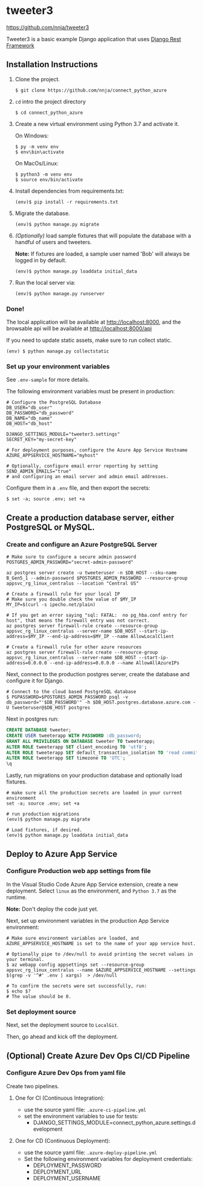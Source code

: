 tweeter3
=======
https://github.com/nnja/tweeter3

Tweeter3 is a basic example Django application that uses [Django Rest Framework](https://github.com/encode/django-rest-framework)


## Installation Instructions

1. Clone the project.
    ```shell
    $ git clone https://github.com/nnja/connect_python_azure
    ```
1. `cd` intro the project directory
    ```shell
    $ cd connect_python_azure
    ```
1. Create a new virtual environment using Python 3.7 and activate it.

    On Windows:
     ```shell
    $ py -m venv env
    $ env\bin\activate
    ```
    On MacOs/Linux:
    ```shell
    $ python3 -m venv env
    $ source env/bin/activate
    ```
    
1. Install dependencies from requirements.txt:
    ```shell
    (env)$ pip install -r requirements.txt
    ```
1. Migrate the database.
    ```shell
    (env)$ python manage.py migrate
    ```
1. *(Optionally)* load sample fixtures that will populate the database with a handful of users and tweeters.

    **Note:** If fixtures are loaded, a sample user named 'Bob' will always be logged in by default.
    ```shell
    (env)$ python manage.py loaddata initial_data
    ```
1. Run the local server via:
    ```shell
    (env)$ python manage.py runserver
    ```

### Done!
The local application will be available at <a href="http://localhost:8000" target="_blank">http://localhost:8000</a>, and the browsable api will be available at <a href="http://localhost:8000/api" target="_blank">http://localhost:8000/api</a>

If you need to update static assets, make sure to run collect static.
```shell
(env) $ python manage.py collectstatic
```

### Set up your environment variables

See `.env-sample` for more details.

The following environment variables must be present in production:

```shell
# Configure the PostgreSQL Database
DB_USER="db_user"
DB_PASSWORD="db_password"
DB_NAME="db_name"
DB_HOST="db_host"

DJANGO_SETTINGS_MODULE="tweeter3.settings"
SECRET_KEY="my-secret-key"

# For deployment purposes, configure the Azure App Service Hostname
AZURE_APPSERVICE_HOSTNAME="myhost"

# Optionally, configure email error reporting by setting SEND_ADMIN_EMAILS="true"
# and configuring an email server and admin email addresses.
```

Configure them in a `.env` file, and then export the secrets:
```shell
$ set -a; source .env; set +a
```

## Create a production database server, either PostgreSQL or MySQL.

### Create and configure an Azure PostgreSQL Server

```shell
# Make sure to configure a secure admin password
POSTGRES_ADMIN_PASSWORD="secret-admin-password"

az postgres server create -u tweeteruser -n $DB_HOST --sku-name B_Gen5_1 --admin-password $POSTGRES_ADMIN_PASSWORD --resource-group appsvc_rg_linux_centralus --location "Central US"

# Create a firewall rule for your local IP
# Make sure you double check the value of $MY_IP
MY_IP=$(curl -s ipecho.net/plain)

# If you get an error saying "sql: FATAL:  no pg_hba.conf entry for host", that means the firewall entry was not correct.
az postgres server firewall-rule create --resource-group appsvc_rg_linux_centralus --server-name $DB_HOST --start-ip-address=$MY_IP --end-ip-address=$MY_IP --name AllowLocalClient

# Create a firewall rule for other azure resources
az postgres server firewall-rule create --resource-group appsvc_rg_linux_centralus --server-name $DB_HOST --start-ip-address=0.0.0.0 --end-ip-address=0.0.0.0 --name AllowAllAzureIPs
```

Next, connect to the production postgres server, create the database and configure it for Django.

```shell
# Connect to the cloud based PostgreSQL database
$ PGPASSWORD=$POSTGRES_ADMIN_PASSWORD psql -v db_password="'$DB_PASSWORD'" -h $DB_HOST.postgres.database.azure.com -U tweeteruser@$DB_HOST postgres
```

Next in postgres run:
```sql
CREATE DATABASE tweeter;
CREATE USER tweeterapp WITH PASSWORD :db_password;
GRANT ALL PRIVILEGES ON DATABASE tweeter TO tweeterapp;
ALTER ROLE tweeterapp SET client_encoding TO 'utf8';
ALTER ROLE tweeterapp SET default_transaction_isolation TO 'read committed';
ALTER ROLE tweeterapp SET timezone TO 'UTC';
\q
```

Lastly, run migrations on your production database and optionally load fixtures.

```shell
# make sure all the production secrets are loaded in your current environment
set -a; source .env; set +a

# run production migrations
(env)$ python manage.py migrate

# Load fixtures, if desired.
(env)$ python manage.py loaddata initial_data
```

## Deploy to Azure App Service

### Configure Production web app settings from file

In the Visual Studio Code Azure App Service extension, create a new deployment. Select `linux` as the environment, and `Python 3.7` as the runtime.

**Note:** Don't deploy the code just yet.

Next, set up environment variables in the production App Service environment:

```shell
# Make sure environment variables are loaded, and AZURE_APPSERVICE_HOSTNAME is set to the name of your app service host.

# Optionally pipe to /dev/null to avoid printing the secret values in your terminal.
$ az webapp config appsettings set --resource-group appsvc_rg_linux_centralus --name $AZURE_APPSERVICE_HOSTNAME --settings $(grep -v '^#' .env | xargs)  > /dev/null

# To confirm the secrets were set successfully, run:
$ echo $?
# The value should be 0.
```

### Set deployment source

Next, set the deployment source to `LocalGit`.

Then, go ahead and kick off the deployment.

## (Optional) Create Azure Dev Ops CI/CD Pipeline

### Configure Azure Dev Ops from yaml file

Create two pipelines.

1. One for CI (Continuous Integration):
    - use the source yaml file: `.azure-ci-pipeline.yml`
    - set the environment variables to use for tests:
        - DJANGO_SETTINGS_MODULE=connect_python_azure.settings.development

1. One for CD (Continuous Deployment):
    - use the source yaml file: `.azure-deploy-pipeline.yml`
    - Set the following environment variables for deployment credentials:
        - DEPLOYMENT_PASSWORD
        - DEPLOYMENT_URL
        - DEPLOYMENT_USERNAME

